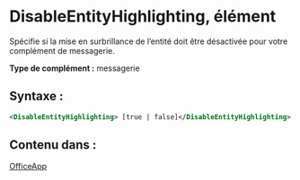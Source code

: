
# <a name="disableentityhighlighting-element"></a>DisableEntityHighlighting, élément
Spécifie si la mise en surbrillance de l’entité doit être désactivée pour votre complément de messagerie.

 **Type de complément :** messagerie


## <a name="syntax:"></a>Syntaxe :


```XML
<DisableEntityHighlighting> [true | false]</DisableEntityHighlighting>
```


## <a name="contained-in:"></a>Contenu dans :

[OfficeApp](../../reference/manifest/officeapp.md)

